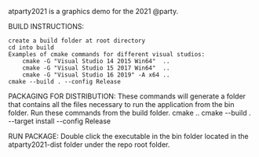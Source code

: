 atparty2021 is a graphics demo for the 2021 @party.

BUILD INSTRUCTIONS:

    create a build folder at root directory
    cd into build
    Examples of cmake commands for different visual studios:
        cmake -G "Visual Studio 14 2015 Win64"  .. 
        cmake -G "Visual Studio 15 2017 Win64"  ..
        cmake -G "Visual Studio 16 2019" -A x64 ..
    cmake --build . --config Release
    
PACKAGING FOR DISTRIBUTION:
    These commands will generate a folder that contains all the files
    necessary to run the application from the bin folder.  Run these commands
    from the build folder.
    cmake ..
    cmake --build . --target install --config Release
    
RUN PACKAGE:
    Double click the executable in the bin folder located
    in the atparty2021-dist folder under the repo root folder.
  
    
